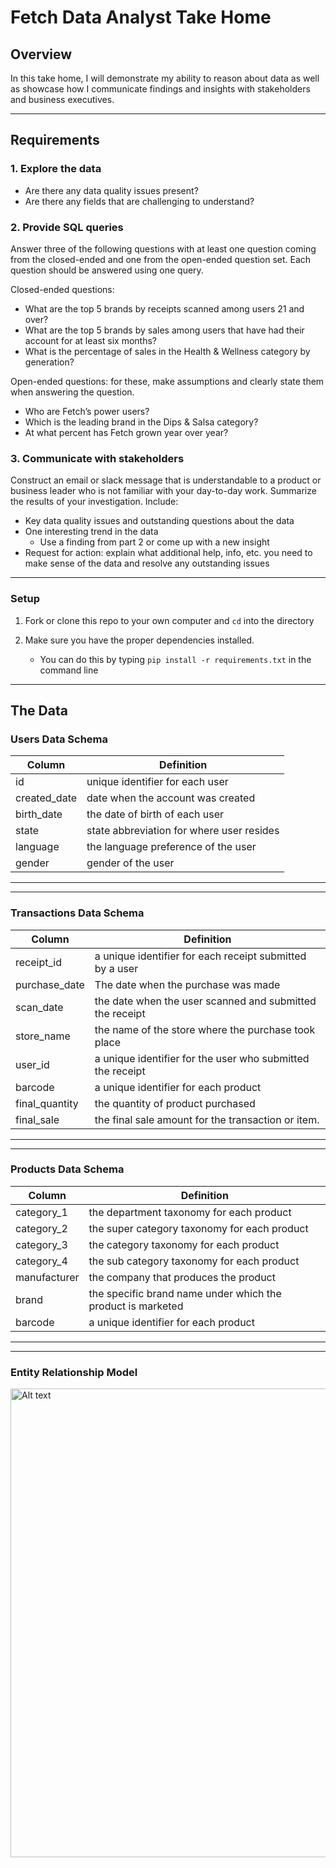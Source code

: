 # Fetch Data Analyst Take Home
## Overview
In this take home, I will demonstrate my ability to reason about data as well as showcase how I communicate findings and insights with stakeholders and business executives.

----
## Requirements
### 1. Explore the data
- Are there any data quality issues present?
- Are there any fields that are challenging to understand?

### 2. Provide SQL queries

Answer three of the following questions with at least one question coming from the closed-ended and one from the open-ended question set. Each question should be answered using one query.

Closed-ended questions:
- What are the top 5 brands by receipts scanned among users 21 and over?
- What are the top 5 brands by sales among users that have had their account for at least six months?
- What is the percentage of sales in the Health & Wellness category by generation?

Open-ended questions: for these, make assumptions and clearly state them when answering the question.
- Who are Fetch’s power users?
 - Which is the leading brand in the Dips & Salsa category?
 - At what percent has Fetch grown year over year?

### 3. Communicate with stakeholders
    
Construct an email or slack message that is understandable to a product or business leader who is not familiar with your day-to-day work. Summarize the results of your investigation. Include:
- Key data quality issues and outstanding questions about the data
- One interesting trend in the data
    - Use a finding from part 2 or come up with a new insight
- Request for action: explain what additional help, info, etc. you need to make sense of the data and resolve any outstanding issues

----

### Setup

1. Fork or clone this repo to your own computer and `cd` into the directory

2. Make sure you have the proper dependencies installed.
    - You can do this by typing `pip install -r requirements.txt` in the command line
---
## The Data

### Users Data Schema

Column | Definition
--- | -----------
id | unique identifier for each user 
created_date | date when the account was created
birth_date | the date of birth of each user
state | state abbreviation for where user resides
language | the language preference of the user
gender | gender of the user

----
----

### Transactions Data Schema

Column | Definition
--- | -----------
receipt_id | a unique identifier for each receipt submitted by a user
purchase_date | The date when the purchase was made
scan_date | the date when the user scanned and submitted the receipt
store_name | the name of the store where the purchase took place
user_id | a unique identifier for the user who submitted the receipt
barcode | a unique identifier for each product
final_quantity | the quantity of product purchased
final_sale | the final sale amount for the transaction or item. 

----
----

### Products Data Schema

Column | Definition
--- | -----------
category_1 | the department taxonomy for each product
category_2 | the super category taxonomy for each product
category_3 | the category taxonomy for each product
category_4 | the sub category taxonomy for each product
manufacturer | the company that produces the product
brand |  the specific brand name under which the product is marketed
barcode | a unique identifier for each product

-----
-----
### Entity Relationship Model

<img src="entity_relationship_model.png" alt="Alt text" width="750"/>